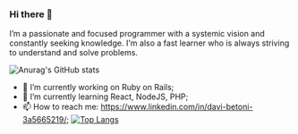 ### Hi there 👋
I’m a passionate and focused programmer with a systemic vision and constantly seeking knowledge. I'm also a fast learner who is always striving to understand and solve problems.

![Anurag's GitHub stats](https://github-readme-stats.vercel.app/api?username=davibetoni&count_private=true&show_icons=true&theme=radical)
- 🔭 I’m currently working on Ruby on Rails;
- 🌱 I’m currently learning React, NodeJS, PHP;
- 📫 How to reach me: https://www.linkedin.com/in/davi-betoni-3a5665219/;
[![Top Langs](https://github-readme-stats.vercel.app/api/top-langs/?username=davibetoni&layout=compact)](https://github.com/anuraghazra/github-readme-stats)
